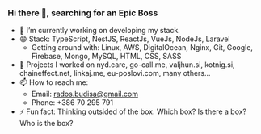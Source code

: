 ### Hi there 👋, searching for an Epic Boss

- 🔭 I’m currently working on developing my stack.
- 😄 Stack: TypeScript, NestJS, ReactJs, VueJs, NodeJs, Laravel
  - Getting around with: Linux, AWS, DigitalOcean, Nginx, Git, Google, Firebase, Mongo, MySQL, HTML, CSS, SASS
- 🌱 Projects I worked on nyd.care, go-call.me, valjhun.si, kotnig.si, chaineffect.net, linkaj.me, eu-poslovi.com, many others...
- 📫 How to reach me: 
  - Email: rados.budisa@gmail.com
  - Phone: +386 70 295 791
- ⚡ Fun fact: Thinking outsided of the box. Which box? Is there a box? Who is the box?



